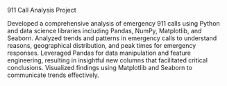 911 Call Analysis Project

Developed a comprehensive analysis of emergency 911 calls using Python and data science libraries including Pandas, NumPy, Matplotlib, and Seaborn. Analyzed trends and patterns in emergency calls to understand reasons, geographical distribution, and peak times for emergency responses. Leveraged Pandas for data manipulation and feature engineering, resulting in insightful new columns that facilitated critical conclusions. Visualized findings using Matplotlib and Seaborn to communicate trends effectively.
